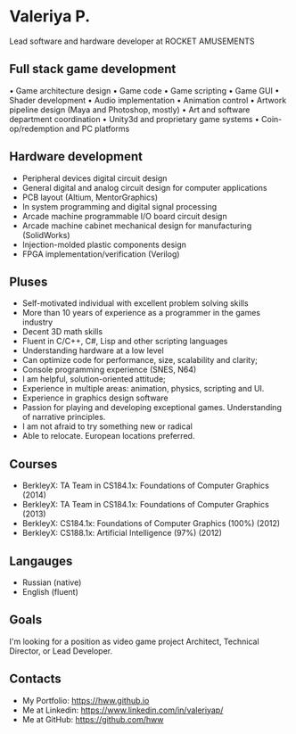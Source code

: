 # Valeriya P.

Lead software and hardware developer at ROCKET AMUSEMENTS

## Full stack game development

• Game architecture design
• Game code
• Game scripting 
• Game GUI
• Shader development
• Audio implementation
• Animation control
• Artwork pipeline design (Maya and Photoshop, mostly)
• Art and software department coordination
• Unity3d and proprietary game systems
• Coin-op/redemption and PC platforms

## Hardware development

- Peripheral devices digital circuit design
- General digital and analog circuit design for computer applications
- PCB layout (Altium, MentorGraphics)
- In system programming and digital signal processing
- Arcade machine programmable I/O board circuit design
- Arcade machine cabinet mechanical design for manufacturing (SolidWorks)
- Injection-molded plastic components design
- FPGA implementation/verification (Verilog)

## Pluses

- Self-motivated individual with excellent problem solving skills
- More than 10 years of experience as a programmer in the games industry 
- Decent 3D math skills
- Fluent in C/C++, C#, Lisp and other scripting languages
- Understanding hardware at a low level
- Can optimize code for performance, size, scalability and clarity;
- Console programming experience (SNES, N64)
- I am helpful, solution-oriented attitude;
- Experience in multiple areas: animation, physics, scripting and UI.
- Experience in graphics design software 
- Passion for playing and developing exceptional games. Understanding of narrative principles.
- I am not afraid to try something new or radical
- Able to relocate. European locations preferred.

## Courses

- BerkleyX: TA Team in CS184.1x: Foundations of Computer Graphics (2014)
- BerkleyX: TA Team in CS184.1x: Foundations of Computer Graphics (2013)
- BerkleyX: CS184.1x: Foundations of Computer Graphics (100%) (2012)
- BerkleyX: CS188.1x: Artificial Intelligence (97%) (2012) 

## Langauges

- Russian (native)
- English (fluent)

## Goals

I'm looking for a position as video game project Architect, Technical Director, or Lead Developer.

## Contacts

- My Portfolio: https://hww.github.io
- Me at Linkedin: https://www.linkedin.com/in/valeriyap/
- Me at GitHub: https://github.com/hww
